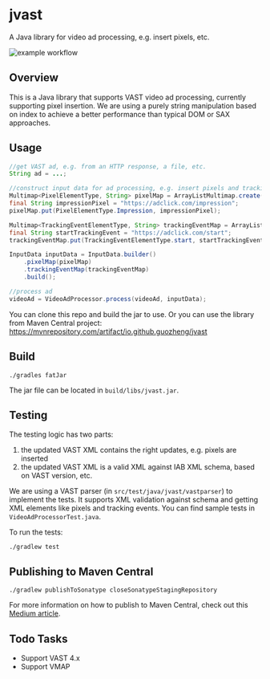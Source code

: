 # jvast
A Java library for video ad processing, e.g. insert pixels, etc.

![example workflow](https://github.com/guozheng/jvast/actions/workflows/build.xml/badge.svg)

## Overview
This is a Java library that supports VAST video ad processing, currently supporting pixel insertion. We are using a purely string manipulation based on index to achieve a better performance than typical DOM or SAX approaches.

## Usage
```java
//get VAST ad, e.g. from an HTTP response, a file, etc.
String ad = ...;

//construct input data for ad processing, e.g. insert pixels and tracking events
Multimap<PixelElementType, String> pixelMap = ArrayListMultimap.create();
final String impressionPixel = "https://adclick.com/impression";
pixelMap.put(PixelElementType.Impression, impressionPixel);

Multimap<TrackingEventElementType, String> trackingEventMap = ArrayListMultimap.create();
final String startTrackingEvent = "https://adclick.com/start";
trackingEventMap.put(TrackingEventElementType.start, startTrackingEvent);

InputData inputData = InputData.builder()
    .pixelMap(pixelMap)
    .trackingEventMap(trackingEventMap)
    .build();

//process ad
videoAd = VideoAdProcessor.process(videoAd, inputData);
```

You can clone this repo and build the jar to use. Or you can use the library from Maven Central project: https://mvnrepository.com/artifact/io.github.guozheng/jvast

## Build
```shell
./gradles fatJar
```
The jar file can be located in `build/libs/jvast.jar`.

## Testing
The testing logic has two parts:
   1. the updated VAST XML contains the right updates, e.g. pixels are inserted
   2. the updated VAST XML is a valid XML against IAB XML schema, based on VAST version, etc.

We are using a VAST parser (in `src/test/java/jvast/vastparser`) to implement the tests. It supports XML validation against schema and getting XML elements like pixels and tracking events. You can find sample tests in `VideoAdProcessorTest.java`.

To run the tests:
```shell
./gradlew test
```

## Publishing to Maven Central
```shell
./gradlew publishToSonatype closeSonatypeStagingRepository
```
For more information on how to publish to Maven Central, check out this [Medium article](https://medium.com/@guozheng-ge/how-to-publish-a-library-on-maven-central-88889ba9ff41).

## Todo Tasks
   * Support VAST 4.x
   * Support VMAP
